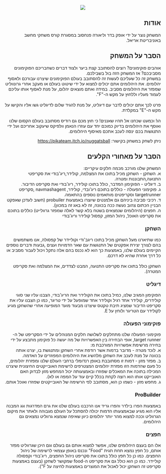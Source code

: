   
<p align="center">
  <img src="https://user-images.githubusercontent.com/50797734/103322158-baac8780-4a45-11eb-970d-a514cd9063e5.png">
</p>
<div dir='rtl' lang='he'>
  
## אודות
המשחק נוצר על ידי אופק בדר וליאורה פנחסוב במסגרת קורס משחקי מחשב באוניבריטת אריאל.

## הסבר על המשחק
אוהבים פוקימונים? רוצים להסתובב קצת ביער ולצוד דברים כשחבריכם הפוקימונים מסביבכם? אז המשחק הזה בול בשבילכם.<br/>
במשחק זה כל שעליכם לעשות זה להסתובב בעולם הפוקימונים שיצרנו עבורכם ולאסוף יהלומים.
את היהלומים אתם יכולים למצוא על ידי שיטוט בעולם או מעקב אחרי גרונווליט שמפזר את היהלומים מסביב. במידה ואתם מוצאים יהלום, על מנת לאסוף אותו עליכם לעמוד מעליו וללחוץ על מקש ה-"F".<br/><br/>
פרט לכך אתם יכולים לדבר עם דיגליט, על מנת להגיד שלום לדיגליט גשו אליו והקישו על מקש ה-"E" במקלדת.<br/><br/>
הו! וכמעט שכחנו אל תהיו שאננים! כי חוץ מכם גם רודיס מסתובב בעולם הקסום שלנו ואוסף את היהלומים בדיוק כמוכם יחד עם עוזרו הנאמן וולפיקס שיעקוב אחריכם ועל ידי התנגשות בכם ינסה לעכב אתכם מאיסוף היהלומים.

ניתן לשחק במשחק בקישור: https://pikateam.itch.io/nuggatsball

## הסבר על מאחורי הקלעים
המשחק שלנו מורכב מכמה חלקים עיקריים:<br/>
א. השחקן - השחקן מכיל בתוכו את המצלמה, קולידר,ריג'בודי את סקריפטי התנועה,התבוננות ומטרה.<br/>
ב. דיגליט - הפוקימון המדבר, כולל בתוכו קולידר, ריג'בודי ואת סקריפט הדיבור.<br/>
ג. פוקימוני הפעולה - כוללים בתוכם ריג'ובדי, קולידר, navmashagent ,סקריפט targetrunner וסקריפטים מותאמים נוספים בהתאמה.<br/>
ד. רכיבי סביבה ביניהם גם אלמנטים שיוצרו באמצעות probuiler (חשוב לעדכן שאפקט הבניין הכתום צהוב נעשה ככה בכוונה, זה לא באג זה במכוון).<br/>
ה. חפצים (היהלומים שנמצאים בשטח בלא קשר לאלה שמפזר גרוולייט) כוללים בתוכם את סקריפט האוכל, ניהול המזון, קפסול קולידר וריג'בודי

### השחקן
כמו שתיארנו מעל השחקן מכיל בתוכו ריגב'ודי וקוליידר של קפסולה, אנו משתמשים בהם לצורך יצירת אפקטים של התנגשות עם שאר הדמויות ועצים ,גבעות ודברים נוספים הקיימים בעולם שלנו, באמצעות כך הוא לא נכנס בהם אלה נתקל ויכול לעבור מסביב או כל דרך אחרת שהיא לא דרכם.<br/><br>
השחקן כולל בתוכו את סקריפט התנועה, המבט לצדדים, את המצלמה ואת סקריפט המטרה).

### דיגליט
הפוקימון המגיב שלנו, כמיל בתוכו את הקולידר ואת הריג'בודי, הצבנו עליו שני סוגי קולידרים, קולידר אחד רגיל וקולידר אחד שמופעל על ידי טריגר,
כמו כן הצבנו עליו את סקריפט הדיבור שמציג תיבת טקטס שיצרנו מבעוד מועד המופיעה אחרי שהשחקן מגיע לקולידר עם הטריגר ולוחץ על E.

### פוקימוני הפעולה
פוקימוני הפעולה שלנו מתחלקים לשלושה חלקים המנוהלים על ידי הסקריפט של ה-target runner, אופי הבחירה בין האפשרויות של מה יעשה כל פוקימון מתבצע על ידי בחירה מרשימת אפשרויות המורכבת מ:<br/>
א. לוכד מטרה -  מדובר בדמות אשר רודפת אחרי השחקן ומתנגשת בו, יצרנו אותה בכוונה על מנת לעכב את השחקן מלהשיג את היהלומים המפוזרים על האדמה. <br/>
ב. מפזר מזון - דמות זו מסתובבת באופן רנדומלי ברחבי העולם שלנו ומפזרת יהלומים, כל פעם שהדמות הזו מפזרת יהלומים המצטרפים לרשימת האובייקטים החיצונית שיצרנו המכילה בתוכה את המאכלים שפוזרו ובאמצעותה יכול המחפש מזון לבדוק האם האובייקט אותו הוא רוצה לקחת בכלל קיים עוד על המפה או לא). <br/>
ג. מחפש מזון - כשמו כן הוא, מסתובב לפי הרשימה של האובייקטים שפוזרו ואוכל אותם.

### ProBuilder
באמצעות הפרו בילדר והפרו גריד אנו הרכבנו בעולם שלנו את גרם המדרגות וגג המבנה אליו הוא מגיע שבאמצעותו הדמות יכולה להסתכל על העולם מגבוהה ולאתר את מיקום הגרווליט וככה למצוא מהר יותר יהלומים כיוון שאיפה שנמצא גרווליט נמצאים גם היהלומים.

### חפצים
אלו הם בעצם היהלומים שלנו, אפשר למצוא אותם גם בעולם וגם היכן שגרווליט מפזר אותם, כל חפץ נמצא תחת תגית "Food" ונכנס באופן עצמאי לרשימה של  ניהול החפצים. כמו כן כל חפץ כולל בתוכו את סקריפט ניהול החפצים, ריג'בודי וקפסולה קוליידר. כמו כן הוא כולל גם את סקריפט ה-food שמקושר לשחקן (בעצם באמצעות סקריפט זה השחקן יכול לאכול את המוצרים באמצעות לחיצה על F").


</div>
